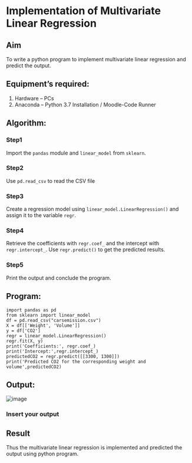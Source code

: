 # Implementation of Multivariate Linear Regression
## Aim
To write a python program to implement multivariate linear regression and predict the output.
## Equipment’s required:
1.	Hardware – PCs
2.	Anaconda – Python 3.7 Installation / Moodle-Code Runner
## Algorithm:
### Step1
Import the `pandas` module and `linear_model` from `sklearn`.

### Step2
Use `pd.read_csv` to read the CSV file

### Step3
Create a regression model using `linear_model.LinearRegression()` and assign it to the variable `regr`.

### Step4
Retrieve the coefficients with `regr.coef_` and the intercept with `regr.intercept_`. Use `regr.predict()` to get the predicted results.

### Step5
Print the output and conclude the program.

## Program:
```
import pandas as pd
from sklearn import linear_model
df = pd.read_csv("carsemission.csv")
X = df[['Weight', 'Volume']]
y = df['CO2']
regr = linear_model.LinearRegression()
regr.fit(X, y)
print('Coefficients:', regr.coef_)
print('Intercept:',regr.intercept_)
predictedCO2 = regr.predict([[3300, 1300]])
print('Predicted CO2 for the corresponding weight and volume',predictedCO2)
```
## Output:

![image](https://github.com/user-attachments/assets/2b22eb94-8f18-4bab-a2ca-3d5f9e6e38fa)

### Insert your output

## Result
Thus the multivariate linear regression is implemented and predicted the output using python program.
